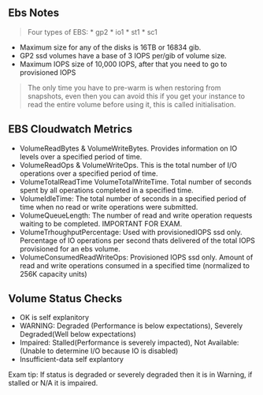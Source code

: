 ## Ebs Notes

> Four types of EBS: 
    * gp2 
    * io1 
    * st1
    * sc1

* Maximum size for any of the disks is 16TB or 16834 gib.
* GP2 ssd volumes have a base of 3 IOPS per/gib of volume size. 
* Maximum IOPS size of 10,000 IOPS, after that you need to go to provisioned IOPS

> The only time you have to pre-warm is when restoring from snapshots, even then you can avoid this if you get your instance to read the entire volume before using it, this is called initialisation.


## EBS Cloudwatch Metrics 

* VolumeReadBytes & VolumeWriteBytes. Provides information on IO levels over a specified period of time. 
* VolumeReadOps & VolumeWriteOps. This is the total number of I/O operations over a specified period of time.
* VolumeTotalReadTime VolumeTotalWriteTime. Total number of seconds spent by all operations completed in a specified time. 
* VolumeIdleTime: The total number of seconds in a specified period of time when no read or write operations were submitted.
* VolumeQueueLength: The number of read and write operation requests waiting to be completed. IMPORTANT FOR EXAM.
* VolumeTrhoughputPercentage: Used with provisionedIOPS ssd only. Percentage of IO operations per second thats delivered of the total IOPS provisioned for an ebs volume.
* VolumeConsumedReadWriteOps: Provisioned IOPS ssd only. Amount of read and write operations consumed in a specified time (normalized to 256K capacity units)

## Volume Status Checks 

* OK is self explanitory 
* WARNING: Degraded (Performance is below expectations), Severely Degraded(Well below expectations)
* Impaired: Stalled(Performance is severely impacted), Not Available: (Unable to determine I/O because IO is disabled)
* Insufficient-data self explantory

Exam tip: If status is degraded or severely degraded then it is in Warning, if stalled or N/A it is impaired.